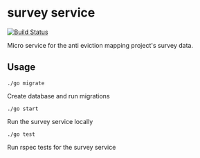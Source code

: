 survey service
==============

[![Build Status](https://snap-ci.com/antievictionmappingproject/survey-service/branch/master/build_image)](https://snap-ci.com/antievictionmappingproject/survey-service/branch/master)

Micro service for the anti eviction mapping project's survey data.

## Usage

```
./go migrate
```
Create database and run migrations

```
./go start
```
Run the survey service locally

```
./go test
```
Run rspec tests for the survey service